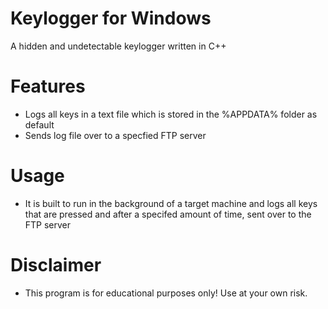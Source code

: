 # Keylogger for Windows
A hidden and undetectable keylogger written in C++

# Features
- Logs all keys in a text file which is stored in the %APPDATA% folder as default
- Sends log file over to a specfied FTP server

# Usage
- It is built to run in the background of a target machine and logs all keys that are pressed and after a specifed amount of time, sent over to the FTP server

# Disclaimer

- This program is for educational purposes only! Use at your own risk.
